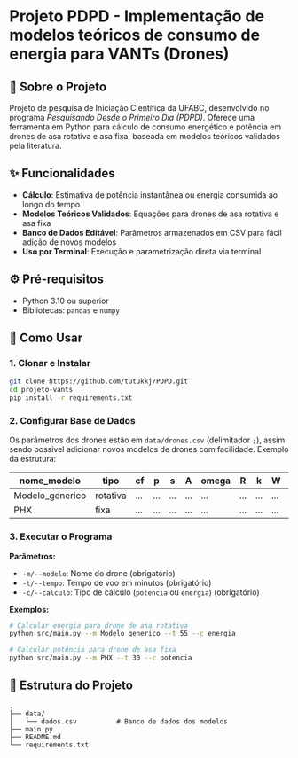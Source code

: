 # Projeto PDPD - Implementação de modelos teóricos de consumo de energia para VANTs (Drones)

## 📖 Sobre o Projeto
Projeto de pesquisa de Iniciação Científica da UFABC, desenvolvido no programa *Pesquisando Desde o Primeiro Dia (PDPD)*. Oferece uma ferramenta em Python para cálculo de consumo energético e potência em drones de asa rotativa e asa fixa, baseada em modelos teóricos validados pela literatura.

## ✨ Funcionalidades
- **Cálculo**: Estimativa de potência instantânea ou energia consumida ao longo do tempo
- **Modelos Teóricos Validados**: Equações para drones de asa rotativa e asa fixa
- **Banco de Dados Editável**: Parâmetros armazenados em CSV para fácil adição de novos modelos
- **Uso por Terminal**: Execução e parametrização direta via terminal

## ⚙️ Pré-requisitos
- Python 3.10 ou superior
- Bibliotecas: `pandas` e `numpy`

## 🚀 Como Usar

### 1. Clonar e Instalar
```bash
git clone https://github.com/tutukkj/PDPD.git
cd projeto-vants
pip install -r requirements.txt
```

### 2. Configurar Base de Dados
Os parâmetros dos drones estão em `data/drones.csv` (delimitador `;`), assim sendo possivel adicionar novos modelos de drones com facilidade. Exemplo da estrutura:

| nome_modelo              | tipo     | cf | p  | s  | A   | omega | R  | k  | W   | Utip | V  | v0 | d0 | Cd0 | ar | e  | T  |
|----------------------|----------|----|----|----|-----|-------|----|----|-----|------|----|----|----|-----|----|----|----|
| Modelo_generico      | rotativa | ...| ...| ...| ... | ...  | ...| ...| ... | ... | ...| ...| ...| ... | ...| ...| ...|
| PHX                  | fixa     | ...| ...| ...| ... | ...  | ...| ...| ... | ... | ...| ...| ...| ... | ...| ...| ...|

### 3. Executar o Programa
**Parâmetros:**
- `-m/--modelo`: Nome do drone (obrigatório)
- `-t/--tempo`: Tempo de voo em minutos (obrigatório)
- `-c/--calculo`: Tipo de cálculo (`potencia` ou `energia`) (obrigatório)

**Exemplos:**
```bash
# Calcular energia para drone de asa rotativa
python src/main.py --m Modelo_generico --t 55 --c energia

# Calcular potência para drone de asa fixa
python src/main.py --m PHX --t 30 --c potencia
```

## 📂 Estrutura do Projeto
```
.
├── data/
│   └── dados.csv          # Banco de dados dos modelos
├── main.py 
├── README.md
└── requirements.txt
```
